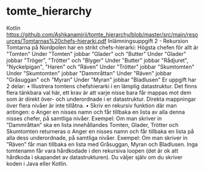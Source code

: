 # tomte_hierarchy
Kotlin
https://github.com/Ashkanamirii/tomte_hierarchy/blob/master/src/main/resources/Tomtarnas%20chefs-hierarki.pdf
Inlämningsuppgift 2 - Rekursion
Tomtarna på Nordpolen har en strikt chefs-hierarki:
Högsta chefen för allt är "Tomten"
Under "Tomten" jobbar "Glader" och "Butter"
Under "Glader" jobbar "Tröger", "Trötter" och "Blyger"
Under "Butter" jobbar "Rådjuret", "Nyckelpigan", "Haren" och "Räven"
Under "Trötter" jobbar "Skumtomten"
Under "Skumtomten" jobbar "Dammråttan"
Under "Räven" jobbar "Gråsuggan" och "Myran"
Under "Myran" jobbar "Bladlusen"
Er uppgift har 2 delar:
• Illustrera tomtens chefshierarki i en lämplig datastruktur. Det finns flera tänkbara val här, ett
krav är att varje nisse bara får mappas mot dem som är direkt över- och underordnade i er
datastruktur. Direkta mappningar över flera nivåer är inte tillåtna.
• Skriv en rekursiv funktion där man antingen:
o Anger en nisses namn och får tillbaka en lista av alla denna nisses chefer, på samtliga
nivåer. Exempel: Om man skriver in ”Dammråttan” ska en lista innehållandes
Tomten, Glader, Trötter och Skumtomten returneras
o Anger en nisses namn och får tillbaka en lista på alla dess underordnade, på samtliga
nivåer. Exempel: Om man skriver in ”Räven” får man tillbaka en lista med
Gråsuggan, Myran och Bladlusen.
Inga tomtenamn får vara hårdkodade i den rekursiva loopen (det är ok att hårdkoda i skapandet av
datastrukturen). Du väljer själv om du skriver koden i Java eller Kotlin.
